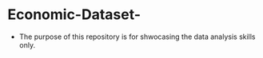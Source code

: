 # Economic-Dataset-
- The purpose of this repository is for shwocasing the data analysis skills only. 
